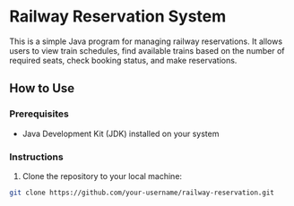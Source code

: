 # Railway Reservation System

This is a simple Java program for managing railway reservations. It allows users to view train schedules, find available trains based on the number of required seats, check booking status, and make reservations.

## How to Use

### Prerequisites
- Java Development Kit (JDK) installed on your system

### Instructions
1. Clone the repository to your local machine:

```bash
git clone https://github.com/your-username/railway-reservation.git

